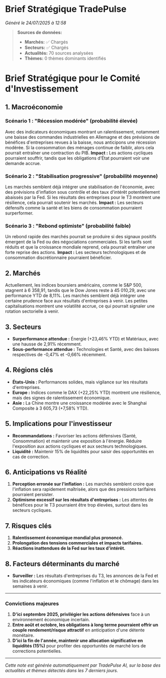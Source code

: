 # Brief Stratégique TradePulse

*Généré le 24/07/2025 à 12:58*

> **Sources de données:**
> - **Marchés:** ✅ Chargés
> - **Secteurs:** ✅ Chargés
> - **Actualités:** 70 sources analysées
> - **Thèmes:** 0 thèmes dominants identifiés

# Brief Stratégique pour le Comité d'Investissement

## 1. Macroéconomie

### Scénario 1 : "Récession modérée" (probabilité élevée)
Avec des indicateurs économiques montrant un ralentissement, notamment une baisse des commandes industrielles en Allemagne et des prévisions de bénéfices d'entreprises revues à la baisse, nous anticipons une récession modérée. Si la consommation des ménages continue de faiblir, alors cela pourrait entraîner une contraction du PIB. **Impact :** Les actions cycliques pourraient souffrir, tandis que les obligations d'État pourraient voir une demande accrue.

### Scénario 2 : "Stabilisation progressive" (probabilité moyenne)
Les marchés semblent déjà intégrer une stabilisation de l'économie, avec des prévisions d'inflation sous contrôle et des taux d'intérêt potentiellement abaissés par la Fed. Si les résultats des entreprises pour le T3 montrent une résilience, cela pourrait soutenir les marchés. **Impact :** Les secteurs défensifs comme la santé et les biens de consommation pourraient surperformer.

### Scénario 3 : "Rebond optimiste" (probabilité faible)
Un rebond rapide des marchés pourrait se produire si des signaux positifs émergent de la Fed ou des négociations commerciales. Si les tarifs sont réduits et que la croissance mondiale reprend, cela pourrait entraîner une forte reprise des actions. **Impact :** Les secteurs technologiques et de consommation discrétionnaire pourraient bénéficier.

## 2. Marchés
Actuellement, les indices boursiers américains, comme le S&P 500, stagnent à 6 358,91, tandis que le Dow Jones reste à 45 010,29, avec une performance YTD de 8,11%. Les marchés semblent déjà intégrer une certaine prudence face aux résultats d'entreprises à venir. Les petites capitalisations montrent une volatilité accrue, ce qui pourrait signaler une rotation sectorielle à venir.

## 3. Secteurs
- **Surperformance attendue :** Énergie (+23,46% YTD) et Matériaux, avec une hausse de 2,91% récemment.
- **Sous-performance attendue :** Technologies et Santé, avec des baisses respectives de -0,47% et -0,66% récemment.

## 4. Régions clés
- **États-Unis :** Performances solides, mais vigilance sur les résultats d'entreprises.
- **Europe :** Indices comme le DAX (+22,25% YTD) montrent une résilience, mais des signes de ralentissement économique.
- **Asie :** La Chine montre une croissance modérée avec le Shanghai Composite à 3 605,73 (+7,58% YTD).

## 5. Implications pour l'investisseur
- **Recommandations :** Favoriser les actions défensives (Santé, Consommation) et maintenir une exposition à l'énergie. Réduire l'exposition aux actions cycliques et aux secteurs technologiques.
- **Liquidité :** Maintenir 15% de liquidités pour saisir des opportunités en cas de correction.

## 6. Anticipations vs Réalité
1. **Perception erronée sur l'inflation :** Les marchés semblent croire que l'inflation sera rapidement maîtrisée, alors que des pressions tarifaires pourraient persister.
2. **Optimisme excessif sur les résultats d'entreprises :** Les attentes de bénéfices pour le T3 pourraient être trop élevées, surtout dans les secteurs cycliques.

## 7. Risques clés
1. **Ralentissement économique mondial plus prononcé.**
2. **Prolongation des tensions commerciales et impacts tarifaires.**
3. **Réactions inattendues de la Fed sur les taux d'intérêt.**

## 8. Facteurs déterminants du marché
- **Surveiller :** Les résultats d'entreprises du T3, les annonces de la Fed et les indicateurs économiques (comme l'inflation et le chômage) dans les semaines à venir.

---

### Convictions majeures
1. **D'ici septembre 2025, privilégier les actions défensives** face à un environnement économique incertain.
2. **Entre août et octobre, les obligations à long terme pourraient offrir un couple rendement/risque attractif** en anticipation d'une détente monétaire.
3. **D'ici la fin de l'année, maintenir une allocation significative en liquidités (15%)** pour profiter des opportunités de marché lors de corrections potentielles.

---

*Cette note est générée automatiquement par TradePulse AI, sur la base des actualités et thèmes détectés dans les 7 derniers jours.*
